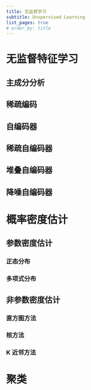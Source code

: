 ```yaml
---
title: 无监督学习
subtitle: Unspervised Learning
list_pages: true
# order_by: title
---
```





# 无监督特征学习

## 主成分分析


## 稀疏编码

## 自编码器

## 稀疏自编码器


## 堆叠自编码器

## 降噪自编码器


# 概率密度估计

## 参数密度估计

### 正态分布

### 多项式分布

## 非参数密度估计

### 直方图方法

### 核方法

### K 近邻方法


# 聚类



